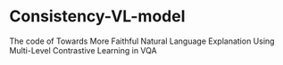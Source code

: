 # Consistency-VL-model
The code of Towards More Faithful Natural Language Explanation Using Multi-Level Contrastive Learning in VQA
